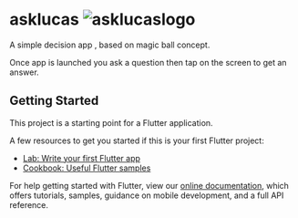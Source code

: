 # asklucas ![asklucaslogo]('https://github.com/lucasnevespereira/asklucas-flutter/blob/master/images/logo.png?raw=true')

A simple decision app , based on magic ball concept.

Once app is launched you ask a question then tap on the screen to get an answer.

## Getting Started

This project is a starting point for a Flutter application.

A few resources to get you started if this is your first Flutter project:

- [Lab: Write your first Flutter app](https://flutter.dev/docs/get-started/codelab)
- [Cookbook: Useful Flutter samples](https://flutter.dev/docs/cookbook)

For help getting started with Flutter, view our
[online documentation](https://flutter.dev/docs), which offers tutorials,
samples, guidance on mobile development, and a full API reference.
